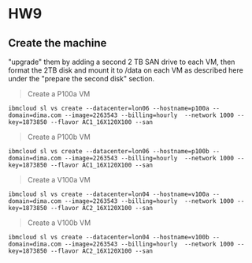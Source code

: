 # HW9

## Create the machine

"upgrade" them by adding a second 2 TB SAN drive to each VM, then format the 2TB disk and mount it to /data on each VM as described here under the "prepare the second disk" section. 

> Create a P100a VM
```
ibmcloud sl vs create --datacenter=lon06 --hostname=p100a --domain=dima.com --image=2263543 --billing=hourly  --network 1000 --key=1873850 --flavor AC1_16X120X100 --san
```

> Create a P100b VM
```
ibmcloud sl vs create --datacenter=lon06 --hostname=p100b --domain=dima.com --image=2263543 --billing=hourly  --network 1000 --key=1873850 --flavor AC1_16X120X100 --san
```

> Create a V100a VM
```
ibmcloud sl vs create --datacenter=lon04 --hostname=v100a --domain=dima.com --image=2263543 --billing=hourly  --network 1000 --key=1873850 --flavor AC2_16X120X100 --san
```

> Create a V100b VM
```
ibmcloud sl vs create --datacenter=lon04 --hostname=v100b --domain=dima.com --image=2263543 --billing=hourly  --network 1000 --key=1873850 --flavor AC2_16X120X100 --san
```
